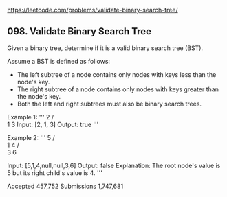 https://leetcode.com/problems/validate-binary-search-tree/

## 098. Validate Binary Search Tree

Given a binary tree, determine if it is a valid binary search tree (BST).

Assume a BST is defined as follows:
* The left subtree of a node contains only nodes with keys less than the node's key.
* The right subtree of a node contains only nodes with keys greater than the node's key.
* Both the left and right subtrees must also be binary search trees.

Example 1:
'''
    2
   / \
  1   3
  Input: [2, 1, 3]
  Output: true
'''

Example 2:
'''
    5
   / \
  1   4
     / \
    3   6

  Input: [5,1,4,null,null,3,6]
  Output: false
  Explanation: The root node's value is 5 but its right child's value is 4.
'''

Accepted 457,752
Submissions 1,747,681

